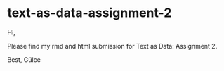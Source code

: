 # text-as-data-assignment-2

Hi,

Please find my rmd and html submission for Text as Data: Assignment 2.

Best,
Gülce
